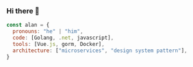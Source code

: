 ### Hi there 👋

```javascript
const alan = {
  pronouns: "he" | "him",
  code: [Golang, .net, javascript],
  tools: [Vue.js, gorm, Docker],
  architecture: ["microservices", "design system pattern"],
}
```


<!--
**alan-muller-ar/alan-muller-ar** is a ✨ _special_ ✨ repository because its `README.md` (this file) appears on your GitHub profile.

Here are some ideas to get you started:

- 🔭 I’m currently working on ...
- 🌱 I’m currently learning ...
- 👯 I’m looking to collaborate on ...
- 🤔 I’m looking for help with ...
- 💬 Ask me about ...
- 📫 How to reach me: ...
- 😄 Pronouns: ...
- ⚡ Fun fact: ...
-->
